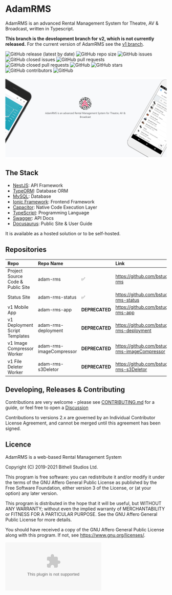 # AdamRMS

AdamRMS is an advanced Rental Management System for Theatre, AV & Broadcast, written in Typescript.

**This branch is the development branch for v2, which is not currently released.** For the current version of AdamRMS see the [v1 branch](https://github.com/bstudios/adam-rms/tree/v1).



![GitHub release (latest by date)](https://img.shields.io/github/v/release/bstudios/adam-rms)
![GitHub repo size](https://img.shields.io/github/repo-size/bstudios/adam-rms)
![GitHub issues](https://img.shields.io/github/issues/bstudios/adam-rms)
![GitHub closed issues](https://img.shields.io/github/issues-closed/bstudios/adam-rms)
![GitHub pull requests](https://img.shields.io/github/issues-pr/bstudios/adam-rms)
![GitHub closed pull requests](https://img.shields.io/github/issues-pr-closed/bstudios/adam-rms)
![GitHub](https://img.shields.io/github/license/bstudios/adam-rms)
![GitHub stars](https://img.shields.io/github/stars/bstudios/adam-rms)
![GitHub contributors](https://img.shields.io/github/contributors/bstudios/adam-rms)
![GitHub](https://img.shields.io/github/release/bstudios/adam-rms/all)

![Banner](.github/banner.jpg)

## The Stack

- [NestJS](https://github.com/nestjs/nest): API Framework
- [TypeORM](https://github.com/typeorm/typeorm): Database ORM
- [MySQL](https://github.com/mysqljs/mysql): Database
- [Ionic Framework](https://github.com/ionic-team/ionic-framework): Frontend Framework
- [Capacitor](https://github.com/ionic-team/capacitor): Native Code Execution Layer
- [TypeScript](https://github.com/microsoft/TypeScript): Programming Language
- [Swagger](https://github.com/swagger-api/swagger-ui): API Docs
- [Docusaurus](https://github.com/facebook/docusaurus): Public Site & User Guide

It is available as a hosted solution or to be self-hosted.

## Repositories

Repo|Repo Name||Link
:-----|:-----|:-----|:-----
Project Source Code & Public Site|adam-rms| :white_check_mark: |https://github.com/bstudios/adam-rms
Status Site|adam-rms-status| :white_check_mark: |https://github.com/bstudios/adam-rms-status
v1 Mobile App|adam-rms-app|__DEPRECATED__|https://github.com/bstudios/adam-rms-app
v1 Deployment Script Templates|adam-rms-deployment|__DEPRECATED__|https://github.com/bstudios/adam-rms-deployment
v1 Image Compressor Worker|adam-rms-imageCompressor|__DEPRECATED__|https://github.com/bstudios/adam-rms-imageCompressor
v1 File Deleter Worker|adam-rms-s3Deletor|__DEPRECATED__|https://github.com/bstudios/adam-rms-s3Deletor

## Developing, Releases & Contributing 

Contributions are very welcome - please see [CONTRIBUTING.md](CONTRIBUTING.md) for a guide, or feel free to open a [Discussion](https://github.com/bstudios/adam-rms/discussions)

Contributions to versions 2.x are governed by an Individual Contributor License Agreement, and cannot be merged until this agreement has been signed.

## Licence

AdamRMS is a web-based Rental Management System

Copyright (C) 2019-2021 Bithell Studios Ltd.

This program is free software: you can redistribute it and/or modify
it under the terms of the GNU Affero General Public License as published
by the Free Software Foundation, either version 3 of the License, or
(at your option) any later version.

This program is distributed in the hope that it will be useful,
but WITHOUT ANY WARRANTY; without even the implied warranty of
MERCHANTABILITY or FITNESS FOR A PARTICULAR PURPOSE.  See the
GNU Affero General Public License for more details.

You should have received a copy of the GNU Affero General Public License
along with this program.  If not, see <https://www.gnu.org/licenses/>.

![This website is hosted Green - checked by thegreenwebfoundation.org](https://api.thegreenwebfoundation.org/greencheckimage/adam-rms.com?nocache=true)
